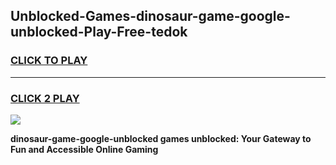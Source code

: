 
## Unblocked-Games-dinosaur-game-google-unblocked-Play-Free-tedok
<h3>
<a href="https://premium76.site?title=dinosaur-game-google-unblocked&ref=15A">CLICK TO PLAY</a></h3>
<hr>

<h3>
<a href="https://premium76.site?title=dinosaur-game-google-unblocked&ref=15A">CLICK 2 PLAY</a>
  
</h3>

<a href="https://premium76.site?title=dinosaur-game-google-unblocked&ref=15A"><img src="https://clearcache.store/games.png"></a>


**dinosaur-game-google-unblocked games unblocked: Your Gateway to Fun and Accessible Online Gaming**
